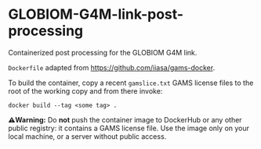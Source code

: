 # GLOBIOM-G4M-link-post-processing

Containerized post processing for the GLOBIOM G4M link.

`Dockerfile` adapted from https://github.com/iiasa/gams-docker.

To build the container, copy a recent `gamslice.txt` GAMS license files to the
root of the working copy and from there invoke:

`docker build --tag <some tag> .`

**⚠️Warning:** Do **not** push the container image to DockerHub or any other
public registry: it contains a GAMS license file. Use the image only on your
local machine, or a server without public access.
